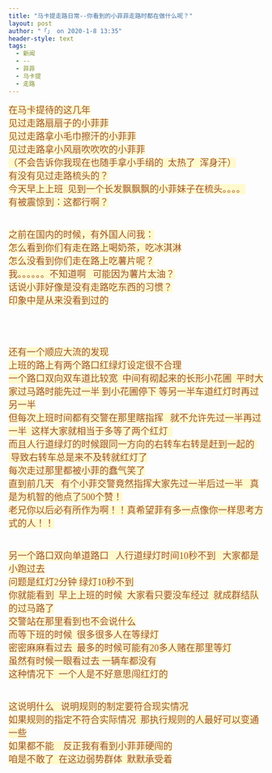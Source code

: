 ```yaml
---
title: "马卡提走路日常--你看到的小菲菲走路时都在做什么呢？"
layout: post
author: "「」 on 2020-1-8 13:35"
header-style: text
tags:
  - 新闻
  - --
  - 菲菲
  - 马卡提
  - 走路
---
```


<head></head>
<body>
 <font face="新宋体"><font size="4"><font color="#a0522d"><font style="background-color:lemonchiffon">在马卡提待的这几年</font></font></font></font>
 <br> 
 <font face="新宋体"><font size="4"><font color="#a0522d"><font style="background-color:lemonchiffon">见过走路扇扇子的小菲菲</font></font></font></font>
 <br> 
 <font face="新宋体"><font size="4"><font color="#a0522d"><font style="background-color:lemonchiffon">见过走路拿小毛巾擦汗的小菲菲</font></font></font></font>
 <br> 
 <font face="新宋体"><font size="4"><font color="#a0522d"><font style="background-color:lemonchiffon">见过走路拿小风扇吹吹吹的小菲菲</font></font></font></font>
 <br> 
 <font face="新宋体"><font size="4"><font color="#a0522d"><font style="background-color:lemonchiffon">（不会告诉你我现在也随手拿小手绢的&nbsp;&nbsp;太热了&nbsp;&nbsp;浑身汗）</font></font></font></font>
 <br> 
 <font face="新宋体"><font size="4"><font color="#a0522d"><font style="background-color:lemonchiffon">有没有见过走路梳头的？</font></font></font></font>
 <br> 
 <font face="新宋体"><font size="4"><font color="#a0522d"><font style="background-color:lemonchiffon">今天早上上班&nbsp;&nbsp;见到一个长发飘飘飘的小菲妹子在梳头。。。。</font></font></font></font>
 <br> 
 <font face="新宋体"><font size="4"><font color="#a0522d"><font style="background-color:lemonchiffon">有被震惊到：这都行啊？</font></font></font></font>
 <br> 
 <font face="新宋体"><font size="4"><font color="#a0522d"><font style="background-color:lemonchiffon"><br> </font></font></font></font>
 <br> 
 <font face="新宋体"><font size="4"><font color="#a0522d"><font style="background-color:lemonchiffon">之前在国内的时候，有外国人问我：</font></font></font></font>
 <br> 
 <font face="新宋体"><font size="4"><font color="#a0522d"><font style="background-color:lemonchiffon">怎么看到你们有走在路上喝奶茶，吃冰淇淋</font></font></font></font>
 <br> 
 <font face="新宋体"><font size="4"><font color="#a0522d"><font style="background-color:lemonchiffon">怎么没看到你们走在路上吃薯片呢？</font></font></font></font>
 <br> 
 <font face="新宋体"><font size="4"><font color="#a0522d"><font style="background-color:lemonchiffon">我。。。。。。不知道啊&nbsp; &nbsp;可能因为薯片太油？</font></font></font></font>
 <br> 
 <font face="新宋体"><font size="4"><font color="#a0522d"><font style="background-color:lemonchiffon">话说小菲好像是没有走路吃东西的习惯？</font></font></font></font>
 <br> 
 <font face="新宋体"><font size="4"><font color="#a0522d"><font style="background-color:lemonchiffon">印象中是从来没看到过的</font></font></font></font>
 <br> 
 <font face="新宋体"><font size="4"><font color="#a0522d"><font style="background-color:lemonchiffon"><br> </font></font></font></font>
 <br> 
 <font face="新宋体"><font size="4"><font color="#a0522d"><font style="background-color:lemonchiffon"><br> </font></font></font></font>
 <br> 
 <font face="新宋体"><font size="4"><font color="#a0522d"><font style="background-color:lemonchiffon">还有一个顺应大流的发现</font></font></font></font>
 <br> 
 <font face="新宋体"><font size="4"><font color="#a0522d"><font style="background-color:lemonchiffon">上班的路上有两个路口红绿灯设定很不合理</font></font></font></font>
 <br> 
 <font face="新宋体"><font size="4"><font color="#a0522d"><font style="background-color:lemonchiffon">一个路口双向双车道比较宽&nbsp;&nbsp;中间有砌起来的长形小花圃&nbsp;&nbsp;平时大家过马路时能先过一半 到小花圃停下 等另一半车道红灯时再过另一半</font></font></font></font>
 <br> 
 <font face="新宋体"><font size="4"><font color="#a0522d"><font style="background-color:lemonchiffon">但每次上班时间都有交警在那里瞎指挥&nbsp; &nbsp;就不允许先过一半再过一半&nbsp;&nbsp;这样大家就相当于多等了两个红灯&nbsp;&nbsp;</font></font></font></font>
 <br> 
 <font face="新宋体"><font size="4"><font color="#a0522d"><font style="background-color:lemonchiffon">而且人行道绿灯的时候跟同一方向的右转车右转是赶到一起的&nbsp; &nbsp;导致右转车总是来不及转就红灯了</font></font></font></font>
 <br> 
 <font face="新宋体"><font size="4"><font color="#a0522d"><font style="background-color:lemonchiffon">每次走过那里都被小菲的蠢气笑了</font></font></font></font>
 <br> 
 <font face="新宋体"><font size="4"><font color="#a0522d"><font style="background-color:lemonchiffon">直到前几天&nbsp; &nbsp;有个小菲交警竟然指挥大家先过一半后过一半&nbsp; &nbsp;真是为机智的他点了500个赞！</font></font></font></font>
 <br> 
 <font face="新宋体"><font size="4"><font color="#a0522d"><font style="background-color:lemonchiffon">老兄你以后必有所作为啊！！真希望菲有多一点像你一样思考方式的人！！</font></font></font></font>
 <br> 
 <font face="新宋体"><font size="4"><font color="#a0522d"><font style="background-color:lemonchiffon"><br> </font></font></font></font>
 <br> 
 <font face="新宋体"><font size="4"><font color="#a0522d"><font style="background-color:lemonchiffon">另一个路口双向单道路口&nbsp; &nbsp;人行道绿灯时间10秒不到&nbsp; &nbsp;大家都是小跑过去</font></font></font></font>
 <br> 
 <font face="新宋体"><font size="4"><font color="#a0522d"><font style="background-color:lemonchiffon">问题是红灯2分钟 绿灯10秒不到</font></font></font></font>
 <br> 
 <font face="新宋体"><font size="4"><font color="#a0522d"><font style="background-color:lemonchiffon">你就能看到&nbsp;&nbsp;早上上班的时候&nbsp;&nbsp;大家看只要没车经过&nbsp;&nbsp;就成群结队的过马路了</font></font></font></font>
 <br> 
 <font face="新宋体"><font size="4"><font color="#a0522d"><font style="background-color:lemonchiffon">交警站在那里看到也不会说什么</font></font></font></font>
 <br> 
 <font face="新宋体"><font size="4"><font color="#a0522d"><font style="background-color:lemonchiffon">而等下班的时候&nbsp;&nbsp;很多很多人在等绿灯</font></font></font></font>
 <br> 
 <font face="新宋体"><font size="4"><font color="#a0522d"><font style="background-color:lemonchiffon">密密麻麻看过去&nbsp;&nbsp;最多的时候可能有20多人赌在那里等灯</font></font></font></font>
 <br> 
 <font face="新宋体"><font size="4"><font color="#a0522d"><font style="background-color:lemonchiffon">虽然有时候一眼看过去 一辆车都没有</font></font></font></font>
 <br> 
 <font face="新宋体"><font size="4"><font color="#a0522d"><font style="background-color:lemonchiffon">这种情况下&nbsp;&nbsp;一个人是不好意思闯红灯的</font></font></font></font>
 <br> 
 <font face="新宋体"><font size="4"><font color="#a0522d"><font style="background-color:lemonchiffon"><br> </font></font></font></font>
 <br> 
 <font face="新宋体"><font size="4"><font color="#a0522d"><font style="background-color:lemonchiffon">这说明什么&nbsp; &nbsp;说明规则的制定要符合现实情况</font></font></font></font>
 <br> 
 <font face="新宋体"><font size="4"><font color="#a0522d"><font style="background-color:lemonchiffon">如果规则的指定不符合实际情况&nbsp;&nbsp;那执行规则的人最好可以变通一些</font></font></font></font>
 <br> 
 <font face="新宋体"><font size="4"><font color="#a0522d"><font style="background-color:lemonchiffon">如果都不能&nbsp; &nbsp; 反正我有看到小菲菲硬闯的</font></font></font></font>
 <br> 
 <font face="新宋体"><font size="4"><font color="#a0522d"><font style="background-color:lemonchiffon">咱是不敢了&nbsp;&nbsp;在这边弱势群体&nbsp;&nbsp;默默承受着</font></font></font></font>
 <br> 
 <br>
</body>



